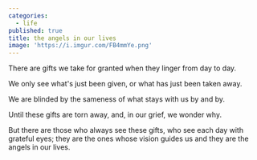 ```yaml
---
categories:
  - life
published: true
title: the angels in our lives
image: 'https://i.imgur.com/FB4mmYe.png'
---
```

There are gifts 
we take for granted
when they linger 
from day to day.

We only see
what's just been given,
or what has just 
been taken away.

We are blinded
by the sameness
of what stays with us
by and by.

Until these gifts
are torn away,
and, in our grief,
we wonder why.

But there are those
who always see these gifts,
who see each day
with grateful eyes;
they are the ones
whose vision guides us
and they are the angels
in our lives.

